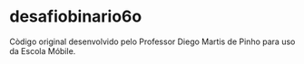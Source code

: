 # desafiobinario6o

Còdigo original desenvolvido pelo Professor Diego Martis de Pinho para uso da Escola Móbile.
